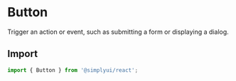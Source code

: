 # Button

Trigger an action or event, such as submitting a form or displaying a dialog.

## Import

```jsx
import { Button } from '@simplyui/react';
```
